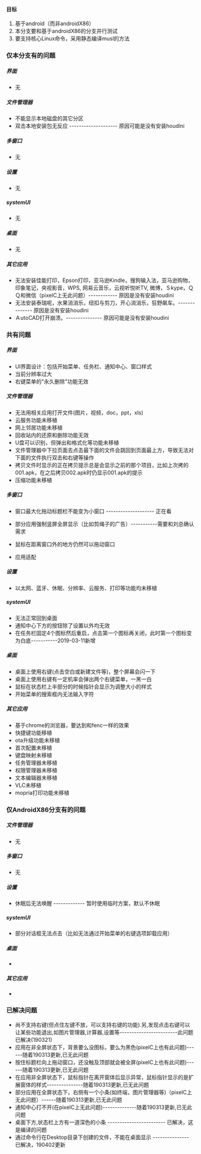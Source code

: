 #### 目标

1. 基于android（而非androidX86）
2. 本分支要和基于androidX86的分支并行测试
3. 要支持核心Linux命令，采用静态编译musl的方法

### 仅本分支有的问题

##### 界面

- 无

##### 文件管理器

- 不能显示本地磁盘的其它分区
- 双击本地安装包无反应 -------------------- 原因可能是没有安装houdini

##### 多窗口

- 无

##### 设置

- 无

##### systemUI

- 无

##### 桌面

- 无

##### 其它应用

- 无法安装佳能打印，Epson打印，亚马逊Kindle，搜狗输入法，亚马逊购物，印象笔记，央视影音，WPS, 网易云音乐，云视听悦听TV, 微博，Ｓkype，ＱＱ和微信（pixelC上无此问题）------------ 原因是没有安装houdini
- 无法安装泰瑞呢，水果消消乐，纽扣与剪刀，开心消消乐，狂野飙车。-------------- 原因是没有安装houdini
- ＡutoCAD打开崩溃。--------------- 原因可能是没有安装houdini

### 共有问题

##### 界面

- UI界面设计：包括开始菜单、任务栏、通知中心、窗口样式
- 当前分辨率过大
- 右键菜单的"永久删除"功能无效

##### 文件管理器

- 无法用相关应用打开文件(图片，视频，doc，ppt，xls)
- 云服务功能未移植
- 网上邻居功能未移植  
- 回收站内的还原和删除功能无效
- U盘可以识别，但弹出和格式化等功能未移植
- 文件管理器中下拉页面去点击最下面的文件会跳回到页面最上方，导致无法对下面的文件执行双击和右键等操作
- 拷贝文件时显示的正在拷贝提示总是会显示之前的那个项目，比如上次拷的001.apk，在之后拷贝002.apk时仍显示001.apk的提示
- 压缩功能未移植

##### 多窗口

- 窗口最大化拖动标题栏不能变为小窗口 -------------------- 正在看

- 部分应用强制竖屏全屏显示（比如剪绳子的广告）-----------需要和刘总确认需求
- 鼠标在距离窗口外的地方仍然可以拖动窗口
- 应用适配

##### 设置

- 以太网、蓝牙、休眠、分辨率、云服务、打印等功能均未移植

##### systemUI

- 无法正常回到桌面
- 通知中心下方的按钮除了设置以外均无效
- 在任务栏固定4个图标然后重启，点击第一个图标再关闭，此时第一个图标变为白底-----------2019-03-11新增

##### 桌面

- 桌面上使用右键(点击空白或新建文件等)，整个屏幕会闪一下
- 桌面上使用右键有一定机率会弹出两个右键菜单，一黑一白
- 鼠标在状态栏上半部分的时候指针会显示为调整大小的样式
- 开始菜单的搜索框内无法输入字符

##### 其它应用

- 基于chrome的浏览器，要达到和fenc一样的效果
- 快捷键功能移植  
- ota升级功能未移植  
- 首次配置未移植  
- 键盘映射未移植  
- 任务管理器未移植  
- 权限管理器未移植  
- 文本编辑器未移植  
- VLC未移植
- mopria打印功能未移植  

### 仅AndroidX86分支有的问题

##### 文件管理器

- 无

##### 多窗口

- 无

##### 设置

- 休眠后无法唤醒 ------------- 暂时使用临时方案，默认不休眠

##### systemUI

- 部分对话框无法点击（比如无法通过开始菜单的右键选项卸载应用）

##### 桌面

- 

##### 其它应用

- 

### 已解决问题

- 尚不支持右键(但点住左键不放，可以支持右键的功能).另,发现点击右键可以让某些功能退出,如图片管理器,计算器,设置等------------------------此问题已解决(190321)
- 应用在非全屏状态下，背景要么没图标，要么为黑色(pixelC上也有此问题)------随着190313更新,已无此问题
- 按住标题栏向上拖动窗口，还没触及顶部就会被全屏(pixelC上也有此问题)------随着190313更新,已无此问题
- 在应用非全屏状态下，鼠标指针在离开窗体后显示异常，鼠标指针显示的是扩展窗体的样式---------------随着190313更新,已无此问题
- 部分应用在全屏状态下，右侧有一个小条(如终端，图片管理器等)（pixelC上无此问题）------随着190313更新,已无此问题
- 通知中心打不开(在pixelC上无此问题)--------------随着190313更新,已无此问题
- 桌面下方,状态栏上方有一道深色的小条 ------------------------ 已解决，这是编译的问题
- 通过命令行在Desktop目录下创建的文件，不能在桌面显示 --------------- 已解决，190402更新
